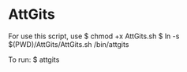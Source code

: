 # AttGits

For use this script, use
$ chmod +x AttGits.sh
$ ln -s $(PWD)/AttGits/AttGits.sh /bin/attgits

To run:
$ attgits
